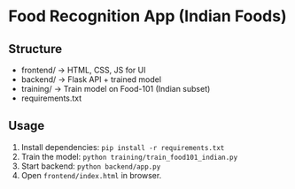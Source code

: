 # Food Recognition App (Indian Foods)

## Structure
- frontend/ → HTML, CSS, JS for UI
- backend/ → Flask API + trained model
- training/ → Train model on Food-101 (Indian subset)
- requirements.txt

## Usage
1. Install dependencies: `pip install -r requirements.txt`
2. Train the model: `python training/train_food101_indian.py`
3. Start backend: `python backend/app.py`
4. Open `frontend/index.html` in browser.
